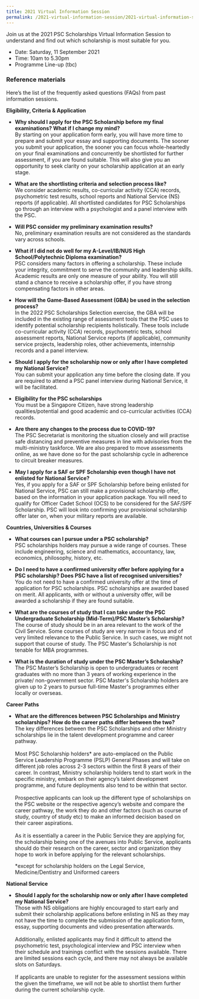 ```yaml
---
title: 2021 Virtual Information Session
permalink: /2021-virtual-information-session/2021-virtual-information-session/
---
```

Join us at the 2021 PSC Scholarships Virtual Information Session to understand and find out which scholarship is most suitable for you.

* Date: Saturday, 11 September 2021
* Time: 10am to 5.30pm
* Programme Line-up (tbc)




### **Reference materials**
Here’s the list of the frequently asked questions (FAQs) from past information sessions. 

**Eligibility, Criteria & Application**

* **Why should I apply for the PSC Scholarship before my final examinations? What if I change my mind?**\
  By starting on your application form early, you will have more time to prepare and submit your essay and supporting documents. The sooner you submit your application, the sooner you can focus whole-heartedly on your final examinations and concurrently be shortlisted for further assessment, if you are found suitable. This will also give you an opportunity to seek clarity on your scholarship application at an early stage. 


* **What are the shortlisting criteria and selection process like?**\
  We consider academic results, co-curricular activity (CCA) records, psychometric test results, school reports and National Service (NS) reports (if applicable). All shortlisted candidates for PSC Scholarships go through an interview with a psychologist and a panel interview with the PSC.


* **Will PSC consider my preliminary examination results?**\
  No, preliminary examination results are not considered as the standards vary across schools.


* **What if I did not do well for my A-Level/IB/NUS High School/Polytechnic Diploma examination?**\
  PSC considers many factors in offering a scholarship. These include your integrity, commitment to serve the community and leadership skills. Academic results are only one measure of your ability. You will still stand a chance to receive a scholarship offer, if you have strong compensating factors in other areas.


* **How will the Game-Based Assessment (GBA) be used in the selection process?**\
  In the 2022 PSC Scholarships Selection exercise, the GBA will be included in the existing range of assessment tools that the PSC uses to identify potential scholarship recipients holistically. These tools include co-curricular activity (CCA) records, psychometric tests, school assessment reports, National Service reports (if applicable), community service projects, leadership roles, other achievements, internship records and a panel interview.


* **Should I apply for the scholarship now or only after I have completed my National Service?**\
  You can submit your application any time before the closing date. If you are required to attend a PSC panel interview during National Service, it will be facilitated.
  
  
* **Eligibility for the PSC scholarships**\
  You must be a Singapore Citizen, have strong leadership qualities/potential and good academic and co-curricular activities (CCA) records. 


* **Are there any changes to the process due to COVID-19?**\
  The PSC Secretariat is monitoring the situation closely and will practise safe distancing and preventive measures in line with advisories from the multi-ministry taskforce. We are also prepared to move assessments online, as we have done so for the past scholarship cycle in adherence to circuit breaker measures.
  
  
* **May I apply for a SAF or SPF Scholarship even though I have not enlisted for National Service?**\
  Yes, if you apply for a SAF or SPF Scholarship before being enlisted for National Service, PSC can still make a provisional scholarship offer, based on the information in your application package. You will need to qualify for Officer Cadet School (OCS) to be considered for the SAF/SPF Scholarship. PSC will look into confirming your provisional scholarship offer later on, when your military reports are available.


**Countries, Universities & Courses**

* **What courses can I pursue under a PSC scholarship?**\
  PSC scholarships holders may pursue a wide range of courses. These include engineering, science and mathematics, accountancy, law, economics, philosophy, history, etc.


* **Do I need to have a confirmed university offer before applying for a PSC scholarship? Does PSC have a list of recognised universities?**\
  You do not need to have a confirmed university offer at the time of application for PSC scholarships. PSC scholarships are awarded based on merit. All applicants, with or without a university offer, will be awarded a scholarship if they are found suitable.


* **What are the courses of study that I can take under the PSC Undergraduate Scholarship (Mid-Term)/PSC Master’s Scholarship?**\
  The course of study should be in an area relevant to the work of the Civil Service. Some courses of study are very narrow in focus and of very limited relevance to the Public Service. In such cases, we might not support that course of study. The PSC Master's Scholarship is not tenable for MBA programmes.


* **What is the duration of study under the PSC Master’s Scholarship?**\
  The PSC Master’s Scholarship is open to undergraduates or recent graduates with no more than 3 years of working experience in the private/ non-government sector. PSC Master's Scholarship holders are given up to 2 years to pursue full-time Master's programmes either locally or overseas. 


**Career Paths**

* **What are the differences between PSC Scholarships and Ministry scholarships? How do the career paths differ between the two?**\
  The key differences between the PSC Scholarships and other Ministry scholarships lie in the talent development programme and career pathway.<br>\
  Most PSC Scholarship holders* are auto-emplaced on the Public Service Leadership Programme (PSLP) General Phases and will take on different job roles across 2-3 sectors within the first 8 years of their career. In contrast, Ministry scholarship holders tend to start work in the specific ministry, embark on their agency’s talent development programme, and future deployments also tend to be within that sector.<br>\
  Prospective applicants can look up the different type of scholarships on the PSC website or the respective agency’s website and compare the career pathway, the work they do and other factors (such as course of study, country of study etc) to make an informed decision based on their career aspirations.<br>\
  As it is essentially a career in the Public Service they are applying for, the scholarship being one of the avenues into Public Service, applicants should do their research on the career, sector and organization they hope to work in before applying for the relevant scholarships.<br>
  
  *except for scholarship holders on the Legal Service, Medicine/Dentistry and Uniformed careers


**National Service**

* **Should I apply for the scholarship now or only after I have completed my National Service?**\
  Those with NS obligations are highly encouraged to start early and submit their scholarship applications before enlisting in NS as they may not have the time to complete the submission of the application form, essay, supporting documents and video presentation afterwards.<br>\
  Additionally, enlisted applicants may find it difficult to attend the psychometric test, psychological interview and PSC interview when their schedule and trainings conflict with the sessions available. There are limited sessions each cycle, and there may not always be available slots on Saturdays.<br>\
  If applicants are unable to register for the assessment sessions within the given the timeframe, we will not be able to shortlist them further during the current scholarship cycle.
